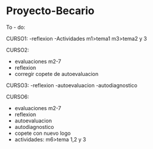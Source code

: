 # Proyecto-Becario

To - do:

CURSO1:
  -reflexion
  -Actividades
    m1>tema1
    m3>tema2 y 3

CURSO2:
  -  evaluaciones m2-7
  -  reflexion
  -  corregir copete de autoevaluacion


CURSO3:
  -reflexion
  -autoevaluacion
  -autodiagnostico

CURSO6:
  -  evaluaciones m2-7
  - reflexion
  - autoevaluacion
  - autodiagnostico
  - copete con nuevo logo
  - actividades:
      m6>tema 1,2 y 3





